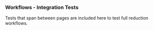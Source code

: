 ### Workflows - Integration Tests

Tests that span between pages are included here to test full reduction workflows.
